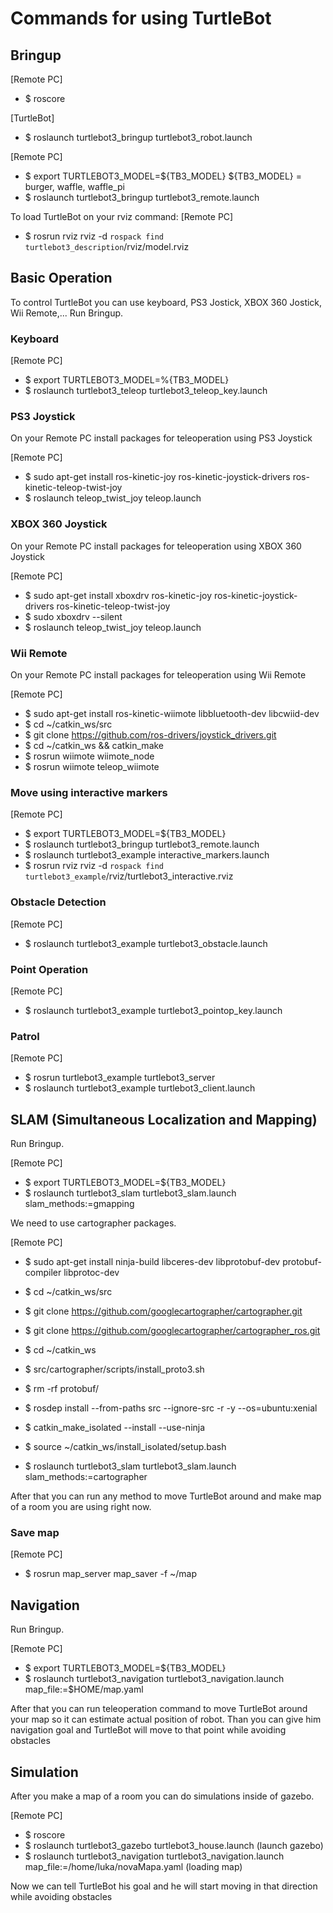 # Commands for using TurtleBot

## Bringup

[Remote PC]
- $ roscore

[TurtleBot]

- $ roslaunch turtlebot3_bringup turtlebot3_robot.launch


[Remote PC]

- $ export TURTLEBOT3_MODEL=${TB3_MODEL}      ${TB3_MODEL} = burger, waffle, waffle_pi
- $ roslaunch turtlebot3_bringup turtlebot3_remote.launch

To load TurtleBot on your rviz command:
[Remote PC]
- $ rosrun rviz rviz -d `rospack find turtlebot3_description`/rviz/model.rviz

## Basic Operation

To control TurtleBot you can use keyboard, PS3 Jostick, XBOX 360 Jostick, Wii Remote,...
Run Bringup.

### Keyboard

[Remote PC]
- $ export TURTLEBOT3_MODEL=%{TB3_MODEL}
- $ roslaunch turtlebot3_teleop turtlebot3_teleop_key.launch

### PS3 Joystick

On your Remote PC install packages for teleoperation using PS3 Joystick

[Remote PC]
- $ sudo apt-get install ros-kinetic-joy ros-kinetic-joystick-drivers ros-kinetic-teleop-twist-joy
- $ roslaunch teleop_twist_joy teleop.launch

### XBOX 360 Joystick

On your Remote PC install packages for teleoperation using XBOX 360 Joystick

[Remote PC]
- $ sudo apt-get install xboxdrv ros-kinetic-joy ros-kinetic-joystick-drivers ros-kinetic-teleop-twist-joy
- $ sudo xboxdrv --silent
- $ roslaunch teleop_twist_joy teleop.launch

### Wii Remote

On your Remote PC install packages for teleoperation using Wii Remote

[Remote PC]
- $ sudo apt-get install ros-kinetic-wiimote libbluetooth-dev libcwiid-dev
- $ cd ~/catkin_ws/src
- $ git clone https://github.com/ros-drivers/joystick_drivers.git  
- $ cd ~/catkin_ws && catkin_make
- $ rosrun wiimote wiimote_node
- $ rosrun wiimote teleop_wiimote


### Move using interactive markers

[Remote PC]
- $ export TURTLEBOT3_MODEL=${TB3_MODEL}
- $ roslaunch turtlebot3_bringup turtlebot3_remote.launch
- $ roslaunch turtlebot3_example interactive_markers.launch
- $ rosrun rviz rviz -d `rospack find turtlebot3_example`/rviz/turtlebot3_interactive.rviz

### Obstacle Detection

[Remote PC]
- $ roslaunch turtlebot3_example turtlebot3_obstacle.launch

### Point Operation

[Remote PC]
- $ roslaunch turtlebot3_example turtlebot3_pointop_key.launch

### Patrol

[Remote PC]
- $ rosrun turtlebot3_example turtlebot3_server
- $ roslaunch turtlebot3_example turtlebot3_client.launch

## SLAM (Simultaneous Localization and Mapping)

Run Bringup.

[Remote PC]
- $ export TURTLEBOT3_MODEL=${TB3_MODEL}
- $ roslaunch turtlebot3_slam turtlebot3_slam.launch slam_methods:=gmapping

We need to use cartographer packages.

[Remote PC]
- $ sudo apt-get install ninja-build libceres-dev libprotobuf-dev protobuf-compiler libprotoc-dev
- $ cd ~/catkin_ws/src
- $ git clone https://github.com/googlecartographer/cartographer.git
- $ git clone https://github.com/googlecartographer/cartographer_ros.git
- $ cd ~/catkin_ws
- $ src/cartographer/scripts/install_proto3.sh
- $ rm -rf protobuf/
- $ rosdep install --from-paths src --ignore-src -r -y --os=ubuntu:xenial
- $ catkin_make_isolated --install --use-ninja
- $ source ~/catkin_ws/install_isolated/setup.bash

- $ roslaunch turtlebot3_slam turtlebot3_slam.launch slam_methods:=cartographer

After that you can run any method to move TurtleBot around and make map of a room you are using right now.

### Save map

[Remote PC]
- $ rosrun map_server map_saver -f ~/map

## Navigation

Run Bringup.

[Remote PC]
- $ export TURTLEBOT3_MODEL=${TB3_MODEL}
- $ roslaunch turtlebot3_navigation turtlebot3_navigation.launch map_file:=$HOME/map.yaml

After that you can run teleoperation command to move TurtleBot around your map so it can estimate actual position of robot.
Than you can give him navigation goal and TurtleBot will move to that point while avoiding obstacles

## Simulation
After you make a map of a room you can do simulations inside of gazebo.

[Remote PC]
- $ roscore
- $ roslaunch turtlebot3_gazebo turtlebot3_house.launch	(launch gazebo)
- $ roslaunch turtlebot3_navigation turtlebot3_navigation.launch map_file:=/home/luka/novaMapa.yaml (loading map)

Now we can tell TurtleBot his goal and he will start moving in that direction while avoiding obstacles





